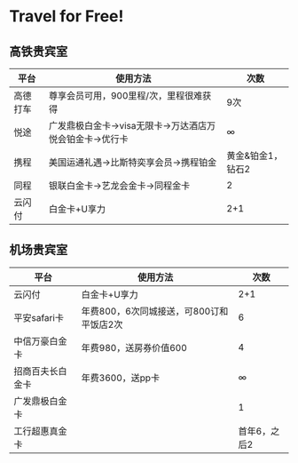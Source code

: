 # Travel for Free!


## 高铁贵宾室

|平台|使用方法|次数|
|----|----|----|
|高德打车|尊享会员可用，900里程/次，里程很难获得|9次|
|悦途|广发鼎极白金卡->visa无限卡->万达酒店万悦会铂金卡->优行卡|∞|
|携程|美国运通礼遇->比斯特奕享会员->携程铂金|黄金&铂金1，钻石2|
|同程|银联白金卡->艺龙会金卡->同程金卡|2|
|云闪付|白金卡+U享力|2+1|



## 机场贵宾室
|平台|使用方法|次数|
|----|----|----|
|云闪付|白金卡+U享力|2+1|
|平安safari卡|年费800，6次同城接送，可800订和平饭店2次|6|
|中信万豪白金卡|年费980，送房券价值600|4|
|招商百夫长白金卡|年费3600，送pp卡|∞|
|广发鼎极白金卡||1|
|工行超惠真金卡||首年6，之后2|
